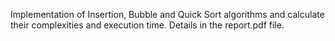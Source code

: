  Implementation of Insertion, Bubble and Quick Sort algorithms and calculate their complexities and execution time.
 Details in the report.pdf file.
